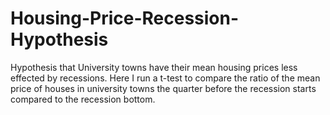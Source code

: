 # Housing-Price-Recession-Hypothesis
Hypothesis that University towns have their mean housing prices less effected by recessions. Here I run a t-test to compare the ratio of the mean price of houses in university towns the quarter before the recession starts compared to the recession bottom.

